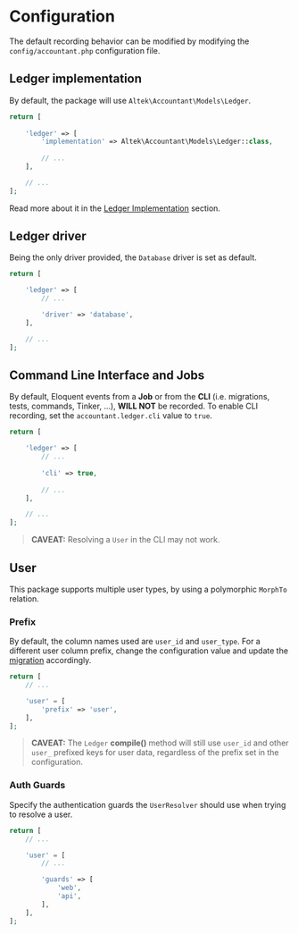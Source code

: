 # Configuration
The default recording behavior can be modified by modifying the `config/accountant.php` configuration file.

## Ledger implementation
By default, the package will use `Altek\Accountant\Models\Ledger`.

```php
return [
    
    'ledger' => [
        'implementation' => Altek\Accountant\Models\Ledger::class,
        
        // ...
    ],

    // ...
];
```

Read more about it in the [Ledger Implementation](ledger-implementation.md) section.

## Ledger driver
Being the only driver provided, the `Database` driver is set as default.

```php
return [

    'ledger' => [
        // ...

        'driver' => 'database',
    ],

    // ...
];
```

## Command Line Interface and Jobs
By default, Eloquent events from a **Job** or from the **CLI** (i.e. migrations, tests, commands, Tinker, ...), **WILL NOT** be recorded.
To enable CLI recording, set the `accountant.ledger.cli` value to `true`.

```php
return [

    'ledger' => [
        // ...
        
        'cli' => true,
        
        // ...
    ],

    // ...
];
```

> **CAVEAT:** Resolving a `User` in the CLI may not work.

## User
This package supports multiple user types, by using a polymorphic `MorphTo` relation.

### Prefix
By default, the column names used are `user_id` and `user_type`. For a different user column prefix, change the configuration value and update the [migration](ledger-migration.md) accordingly.

```php
return [
    // ...

    'user' = [
        'prefix' => 'user',
    ],
];
```

> **CAVEAT:** The `Ledger` **compile()** method will still use `user_id` and other `user_` prefixed keys for user data, regardless of the prefix set in the configuration.

### Auth Guards
Specify the authentication guards the `UserResolver` should use when trying to resolve a user.

```php
return [
    // ...

    'user' = [
        // ...

        'guards' => [
            'web',
            'api',
        ],
    ],
];
```
